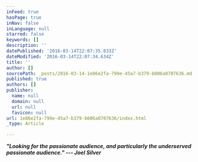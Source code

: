 ```yaml
---
inFeed: true
hasPage: true
inNav: false
inLanguage: null
starred: false
keywords: []
description: ''
datePublished: '2016-03-14T22:07:35.833Z'
dateModified: '2016-03-14T22:07:34.634Z'
title: ''
author: []
sourcePath: _posts/2016-03-14-1e86e2fa-799e-45a7-b379-b006a0707636.md
published: true
authors: []
publisher:
  name: null
  domain: null
  url: null
  favicon: null
url: 1e86e2fa-799e-45a7-b379-b006a0707636/index.html
_type: Article

---
```

**_"Looking for the
passionate audience, and particularly the underserved passionate audience." --- Joel Silver_**